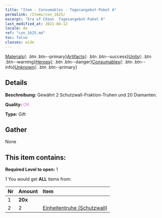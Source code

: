 ```yaml
---
title: "Item - Consumables - Tagesangebot-Paket A"
permalink: /Items/con_1625/
excerpt: "Era of Chaos  Tagesangebot-Paket A"
last_modified_at: 2021-04-12
locale: de
ref: "con_1625.md"
toc: false
classes: wide
---
```

 [Materials](/de/Items/){: .btn .btn--primary}[Artifacts](/de/Items/Artifacts/){: .btn .btn--success}[Units](/de/Items/Units/){: .btn .btn--warning}[Heroes](/de/Items/Heroes/){: .btn .btn--danger}[Consumables](/de/Items/Consumables/){: .btn .btn--info}[Unknown](/de/Items/Unknown/){: .btn .btn--primary}

## Details
 **Beschreibung:** Gewährt 2 Schutzwall-Fraktion-Truhen und 20 Diamanten.

 **Quality:** <span style="color: #DA70D6">OK</span>

 **Type:** Gift

## Gather

  None

## This item contains:

 **Required Level to open:** 1

 1 You would get **ALL** items  from:

  | Nr | Amount |     Item    |
  |:---|:-------|:------------|
  | 1 |  **20x** | <i class="fas fa-gem"/> |  | 
  | 2 | 2 | [Einheitentruhe (Schutzwall)](/de/Items/con_1270/) | 
